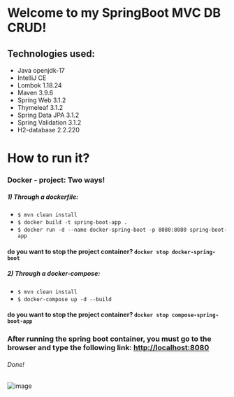 # Welcome to my SpringBoot MVC DB CRUD!
## Technologies used:
* Java openjdk-17
* IntelliJ CE
* Lombok 1.18.24
* Maven 3.9.6
* Spring Web 3.1.2
* Thymeleaf 3.1.2
* Spring Data JPA 3.1.2
* Spring Validation 3.1.2
* H2-database 2.2.220

# How to run it?
### Docker - project: Two ways!

##### 1) Through a dockerfile:
* ```$ mvn clean install ```
* ```$ docker build -t spring-boot-app . ```
* ```$ docker run -d --name docker-spring-boot -p 8080:8080 spring-boot-app ```
#### do you want to stop the project container? ``` docker stop docker-spring-boot ```

##### 2) Through a docker-compose:
* ```$ mvn clean install ```
* ```$ docker-compose up -d --build ```

#### do you want to stop the project container? ``` docker stop compose-spring-boot-app ```

### After running the spring boot container, you must go to the browser and type the following link: [http://localhost:8080](http://localhost:8080/)
###### Done!
![image](https://github.com/AlexLopezz/docker.bootcamp.aws-software/assets/90531107/d6ad9cd9-fda9-403a-993b-c04ec992b0a7)